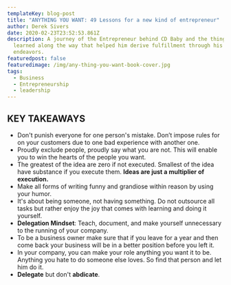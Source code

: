 ```yaml
---
templateKey: blog-post
title: "ANYTHING YOU WANT: 49 Lessons for a new kind of entrepreneur"
author: Derek Sivers
date: 2020-02-23T23:52:53.861Z
description: A journey of the Entrepreneur behind CD Baby and the things he
  learned along the way that helped him derive fulfillment through his
  endeavors.
featuredpost: false
featuredimage: /img/any-thing-you-want-book-cover.jpg
tags:
  - Business
  - Entrepreneurship
  - leadership
---
```

## KEY TAKEAWAYS 

* Don't punish everyone for one person's mistake. Don’t impose rules for on your customers due to one bad experience with another one.
* Proudly exclude people, proudly say what you are not. This will enable you to win the hearts of the people you want.
* The greatest of the idea are zero if not executed. Smallest of the idea have substance if you execute them. **Ideas are just a multiplier of execution.**
* Make all forms of writing funny and grandiose within reason by using your humor.
* It's about being someone, not having something. Do not outsource all tasks but rather enjoy the joy that comes with learning and doing it yourself.
* **Delegation Mindset**: Teach, document, and make yourself unnecessary to the running of your company.
* To be a business owner make sure that if you leave for a year and then come back your business will be in a better position before you left it.
* In your company, you can make your role anything you want it to be. Anything you hate to do someone else loves. So find that person and let him do it.
* **Delegate** but don't **abdicate**.